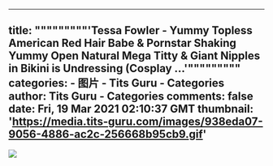 
---
title: """""""""'Tessa Fowler - Yummy Topless American Red Hair Babe & Pornstar Shaking Yummy Open Natural Mega Titty & Giant Nipples in Bikini is Undressing (Cosplay ...'"""""""""
categories: 
    - 图片
    - Tits Guru - Categories
author: Tits Guru - Categories
comments: false
date: Fri, 19 Mar 2021 02:10:37 GMT
thumbnail: 'https://media.tits-guru.com/images/938eda07-9056-4886-ac2c-256668b95cb9.gif'
---

<div>   
<img src="https://media.tits-guru.com/images/938eda07-9056-4886-ac2c-256668b95cb9.gif" referrerpolicy="no-referrer">  
</div>
            